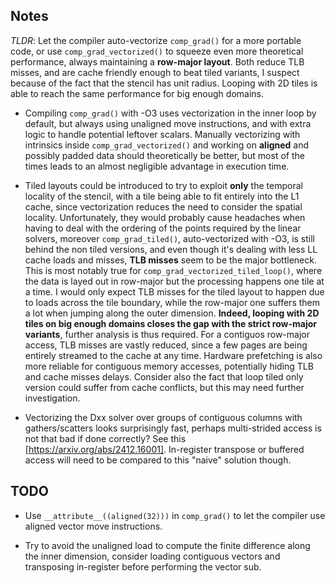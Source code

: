 ## Notes

*TLDR*: Let the compiler auto-vectorize `comp_grad()` for a more portable code, or use `comp_grad_vectorized()` to squeeze even more theoretical performance, always maintaining a **row-major layout**. Both reduce TLB misses, and are cache friendly enough to beat tiled variants, I suspect because of the fact that the stencil has unit radius. Looping with 2D tiles is able to reach the same performance for big enough domains.

- Compiling `comp_grad()` with -O3 uses vectorization in the inner loop by default, but always using unaligned move instructions, and with extra logic to handle potential leftover scalars. Manually vectorizing with intrinsics inside `comp_grad_vectorized()` and working on **aligned** and possibly padded data should theoretically be better, but most of the times leads to an almost negligible advantage in execution time.

- Tiled layouts could be introduced to try to exploit **only** the temporal locality of the stencil, with a tile being able to fit entirely into the L1 cache, since vectorization reduces the need to consider the spatial locality. Unfortunately, they would probably cause headaches when having to deal with the ordering of the points required by the linear solvers, moreover `comp_grad_tiled()`, auto-vectorized with -O3, is still behind the non tiled versions, and even though it's dealing with less LL cache loads and misses, **TLB misses** seem to be the major bottleneck. This is most notably true for `comp_grad_vectorized_tiled_loop()`, where the data is layed out in row-major but the processing happens one tile at a time. I would only expect TLB misses for the tiled layout to happen due to loads across the tile boundary, while the row-major one suffers them a lot when jumping along the outer dimension. **Indeed, looping with 2D tiles on big enough domains closes the gap with the strict row-major variants**, further analysis is thus required. For a contiguos row-major access, TLB misses are vastly reduced, since a few pages are being entirely streamed to the cache at any time. Hardware prefetching is also more reliable for contiguous memory accesses, potentially hidìng TLB and cache misses delays. Consider also the fact that loop tiled only version could suffer from cache conflicts, but this may need further investigation.

- Vectorizing the Dxx solver over groups of contiguous columns with gathers/scatters looks surprisingly fast, perhaps multi-strided access is not that bad if done correctly? See this [https://arxiv.org/abs/2412.16001]. In-register transpose or buffered access will need to be compared to this "naive" solution though.

## TODO

- Use `__attribute__((aligned(32)))` in `comp_grad()` to let the compiler use aligned vector move instructions.

- Try to avoid the unaligned load to compute the finite difference along the inner dimension, consider loading contiguous vectors and transposing in-register before performing the vector sub.
